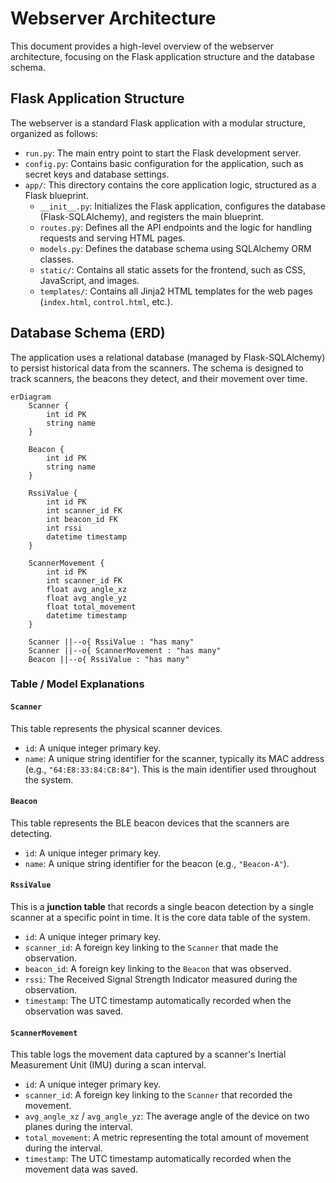 # Webserver Architecture

This document provides a high-level overview of the webserver architecture, focusing on the Flask application structure and the database schema.

## Flask Application Structure

The webserver is a standard Flask application with a modular structure, organized as follows:

-   `run.py`: The main entry point to start the Flask development server.
-   `config.py`: Contains basic configuration for the application, such as secret keys and database settings.
-   `app/`: This directory contains the core application logic, structured as a Flask blueprint.
    -   `__init__.py`: Initializes the Flask application, configures the database (Flask-SQLAlchemy), and registers the main blueprint.
    -   `routes.py`: Defines all the API endpoints and the logic for handling requests and serving HTML pages.
    -   `models.py`: Defines the database schema using SQLAlchemy ORM classes.
    -   `static/`: Contains all static assets for the frontend, such as CSS, JavaScript, and images.
    -   `templates/`: Contains all Jinja2 HTML templates for the web pages (`index.html`, `control.html`, etc.).

## Database Schema (ERD)

The application uses a relational database (managed by Flask-SQLAlchemy) to persist historical data from the scanners. The schema is designed to track scanners, the beacons they detect, and their movement over time.

```mermaid
erDiagram
    Scanner {
        int id PK
        string name
    }

    Beacon {
        int id PK
        string name
    }

    RssiValue {
        int id PK
        int scanner_id FK
        int beacon_id FK
        int rssi
        datetime timestamp
    }

    ScannerMovement {
        int id PK
        int scanner_id FK
        float avg_angle_xz
        float avg_angle_yz
        float total_movement
        datetime timestamp
    }

    Scanner ||--o{ RssiValue : "has many"
    Scanner ||--o{ ScannerMovement : "has many"
    Beacon ||--o{ RssiValue : "has many"
```

### Table / Model Explanations

#### `Scanner`
This table represents the physical scanner devices.

-   `id`: A unique integer primary key.
-   `name`: A unique string identifier for the scanner, typically its MAC address (e.g., `"64:E8:33:84:CB:84"`). This is the main identifier used throughout the system.

#### `Beacon`
This table represents the BLE beacon devices that the scanners are detecting.

-   `id`: A unique integer primary key.
-   `name`: A unique string identifier for the beacon (e.g., `"Beacon-A"`).

#### `RssiValue`
This is a **junction table** that records a single beacon detection by a single scanner at a specific point in time. It is the core data table of the system.

-   `id`: A unique integer primary key.
-   `scanner_id`: A foreign key linking to the `Scanner` that made the observation.
-   `beacon_id`: A foreign key linking to the `Beacon` that was observed.
-   `rssi`: The Received Signal Strength Indicator measured during the observation.
-   `timestamp`: The UTC timestamp automatically recorded when the observation was saved.

#### `ScannerMovement`
This table logs the movement data captured by a scanner's Inertial Measurement Unit (IMU) during a scan interval.

-   `id`: A unique integer primary key.
-   `scanner_id`: A foreign key linking to the `Scanner` that recorded the movement.
-   `avg_angle_xz` / `avg_angle_yz`: The average angle of the device on two planes during the interval.
-   `total_movement`: A metric representing the total amount of movement during the interval.
-   `timestamp`: The UTC timestamp automatically recorded when the movement data was saved. 
